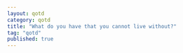 ```yaml
---
layout: qotd  
category: qotd  
title: "What do you have that you cannot live without?"  
tag: "qotd"
published: true
---
```

